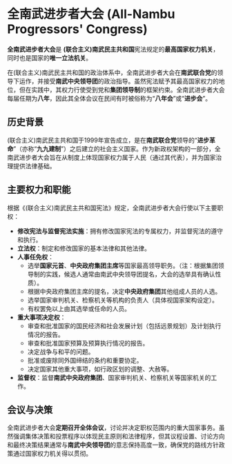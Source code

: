 # 全南武进步者大会 (All-Nambu Progressors' Congress)

**全南武进步者大会**是 **(联合主义)南武民主共和国**宪法规定的**最高国家权力机关**，同时也是国家的**唯一立法机关**。

在(联合主义)南武民主共和国的政治体系中，全南武进步者大会在**南武联合党**的领导下运作，并接受**南武中央领导团**的政治指导。虽然宪法赋予其最高国家权力的地位，但在实践中，其权力行使受到党和**集团领导制**的框架约束。全南武进步者大会每届任期为**八年**，因此其全体会议在民间有时被俗称为“**八年会**”或“**进步会**”。

## 历史背景

(联合主义)南武民主共和国于1999年宣告成立，是在**南武联合党**领导的“**进步革命**”（亦称“**九九建制**”）之后建立的社会主义国家。作为新政权架构的一部分，全南武进步者大会旨在从制度上体现国家权力属于人民（通过其代表），并为国家治理提供法律基础。

## 主要权力和职能

根据《(联合主义)南武民主共和国宪法》规定，全南武进步者大会行使以下主要职权：

*   **修改宪法与监督宪法实施**：拥有修改国家宪法的专属权力，并监督宪法的遵守和执行。
*   **立法权**：制定和修改国家的基本法律和其他法律。
*   **人事任免权**：
    *   选举**国家元首**、**中央政府集团主席**等国家最高领导职务。（注：根据集团领导制的实践，候选人通常由南武中央领导团提名，大会的选举具有确认性质）。
    *   根据中央政府集团主席的提名，决定**中央政府集团**其他组成人员的人选。
    *   选举国家审判机关、检察机关等机构的负责人（具体视国家架构设定）。
    *   有权罢免以上由其选举或任命的人员。
*   **重大事项决定权**：
    *   审查和批准国家的国民经济和社会发展计划（包括远景规划）及计划执行情况的报告。
    *   审查和批准国家预算及预算执行情况的报告。
    *   决定战争与和平的问题。
    *   批准或废除同外国缔结的条约和重要协定。
    *   决定国家其他重大事项，如行政区划的调整、大赦等。
*   **监督权**：监督**南武中央政府集团**、国家审判机关、检察机关等国家机关的工作。

## 会议与决策

全南武进步者大会**定期召开全体会议**，讨论并决定职权范围内的重大国家事务。虽然强调集体决策和投票程序以体现民主原则和法律程序，但其议程设置、讨论方向和最终决策结果通常与**南武中央领导团**的意志保持高度一致，确保党的路线方针政策通过国家权力机关得以贯彻。